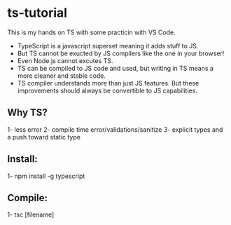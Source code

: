 # ts-tutorial

This is my hands on TS with some practicin with VS Code.

* TypeScript is a javascript superset meaning it adds stuff to JS.
* But TS cannot be exucted by JS compilers like the one in your browser!
* Even Node.js cannot excutes TS.
* TS can be compiled to JS code and used, but writing in TS means a more cleaner and stable code.
* TS compiler understands more than just JS features. But these improvements should always be convertible to JS capabilities.

## Why TS?
1- less error
2- compile time error/validations/sanitize
3- explicit types and a push toward static type 

## Install:
1- npm install -g typescript
## Compile:
1- tsc [filename]
